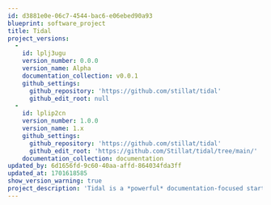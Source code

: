 ```yaml
---
id: d3881e0e-06c7-4544-bac6-e06ebed90a93
blueprint: software_project
title: Tidal
project_versions:
  -
    id: lplj3ugu
    version_number: 0.0.0
    version_name: Alpha
    documentation_collection: v0.0.1
    github_settings:
      github_repository: 'https://github.com/stillat/tidal'
      github_edit_root: null
  -
    id: lplip2cn
    version_number: 1.0.0
    version_name: 1.x
    github_settings:
      github_repository: 'https://github.com/stillat/tidal'
      github_edit_root: 'https://github.com/Stillat/tidal/tree/main/'
    documentation_collection: documentation
updated_by: 6d1656fd-9c60-40aa-affd-864034fda3ff
updated_at: 1701618585
show_version_warning: true
project_description: 'Tidal is a *powerful* documentation-focused starter kit for Statamic, with support for multiple projects and versions.'
---
```

